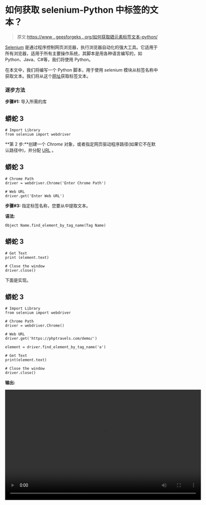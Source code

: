 # 如何获取 selenium-Python 中标签的文本？

> 原文:[https://www . geesforgeks . org/如何获取硒元素标签文本-python/](https://www.geeksforgeeks.org/how-to-get-text-of-a-tag-in-selenium-python/)

[Selenium](https://www.geeksforgeeks.org/selenium-python-tutorial/) 是通过程序控制网页浏览器，执行浏览器自动化的强大工具。它适用于所有浏览器，适用于所有主要操作系统，其脚本是用各种语言编写的，如 Python、Java、C#等，我们将使用 Python。

在本文中，我们将编写一个 Python 脚本，用于使用 *selenium* 模块从标签名称中获取文本。我们将从这个[网址](https://phptravels.com/demo/)获取标签文本。

### 逐步方法

**步骤#1:** 导入所需的库

## 蟒蛇 3

```
# Import Library
from selenium import webdriver
```

**第 2 步:**创建一个 *Chrome* 对象，或者指定网页驱动程序路径(如果它不在默认路径中)，并分配 [URL](https://phptravels.com/demo/) 。

## 蟒蛇 3

```
# Chrome Path
driver = webdriver.Chrome('Enter Chrome Path')

# Web URL
driver.get('Enter Web URL')
```

**步骤#3:** 指定标签名称，您要从中提取文本。

**语法:**

```
Object Name.find_element_by_tag_name(Tag Name)
```

## 蟒蛇 3

```
# Get Text
print (element.text)

# Close the window
driver.close()
```

下面是实现。

## 蟒蛇 3

```
# Import Library
from selenium import webdriver

# Chrome Path
driver = webdriver.Chrome()

# Web URL
driver.get('https://phptravels.com/demo/')

element = driver.find_element_by_tag_name('a')

# Get Text
print(element.text)

# Close the window
driver.close()
```

**输出:**

<video class="wp-video-shortcode" id="video-540504-1" width="640" height="360" preload="metadata" controls=""><source type="video/mp4" src="https://media.geeksforgeeks.org/wp-content/uploads/20210109110451/FreeOnlineScreenRecorderProject16.mp4?_=1">[https://media.geeksforgeeks.org/wp-content/uploads/20210109110451/FreeOnlineScreenRecorderProject16.mp4](https://media.geeksforgeeks.org/wp-content/uploads/20210109110451/FreeOnlineScreenRecorderProject16.mp4)</video>